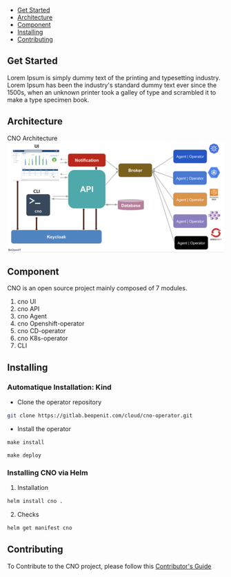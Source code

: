 * [Get Started]()
* [ Architecture](#Architecture)
* [Component](#Component)
* [Installing](#Installing)
* [Contributing](#Contributing)
## Get Started
Lorem Ipsum is simply dummy text of the printing and typesetting industry. Lorem Ipsum has been the industry's standard dummy text ever since the 1500s, when an unknown printer took a galley of type and scrambled it to make a type specimen book.
## Architecture
CNO Architecture ![Architecture](/image/architecture.png)
## Component
CNO is an open source project mainly composed of 7 modules.
1. cno UI
2. cno API
3. cno Agent
4. cno Openshift-operator
5. cno CD-operator
6. cno K8s-operator
7. CLI
## Installing
### Automatique Installation: Kind
* Clone the operator repository
```bash
git clone https://gitlab.beopenit.com/cloud/cno-operator.git
```
* Install the operator
```
make install
```
```
make deploy
```
### Installing CNO via Helm
1. Installation
```bash
helm install cno .
```
2. Checks
```bash
helm get manifest cno
```

## Contributing
To Contribute to the CNO project, please follow this [Contributor's Guide](https://github.com/beopencloud/cno/tree/main/contributor_guide)


